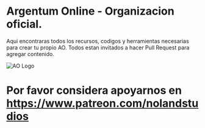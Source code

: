 # Argentum Online - Organizacion oficial.
Aqui encontraras todos los recursos, codigos y herramientas necesarias para crear tu propio AO.
Todos estan invitados a hacer Pull Request para agregar contenido.

<img alt="AO Logo" src="https://www.argentumonline.com.ar/_nuxt/img/argentum20_logo.562a0aa.png"></img>

# Por favor considera apoyarnos en https://www.patreon.com/nolandstudios
